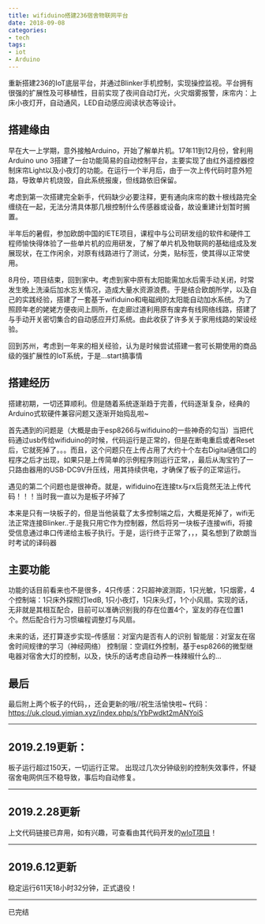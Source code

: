 ```yaml
---
title: wifiduino搭建236宿舍物联网平台
date: 2018-09-08
categories:
- tech
tags:
- iot
- Arduino
---
```

重新搭建236的IoT底层平台，并通过Blinker手机控制，实现操控监视。平台拥有很强的扩展性及可移植性，目前实现了夜间自动灯光，火灾烟雾报警，床帘内：上床小夜灯开，自动通风，LED自动感应阅读状态等设计。


<!--more-->


## 搭建缘由

早在大一上学期，意外接触Arduino，开始了解单片机。17年11到12月份，曾利用Arduino uno 3搭建了一台功能简易的自动控制平台，主要实现了由红外遥控器控制床帘Light以及小夜灯的功能。在运行一个半月后，由于一次上传代码时意外短路，导致单片机烧毁，自此系统报废，但线路依旧保留。

考虑到第一次搭建完全新手，代码缺少必要注释，更有通向床帘的数十根线路完全缠绕在一起，无法分清具体那几根控制什么传感器或设备，故设重建计划暂时搁置。

半年后的暑假，参加欧朗中国的IETE项目，课程中与公司研发组的软件和硬件工程师愉快得体验了一些单片机的应用研发，了解了单片机及物联网的基础组成及发展现状，在工作闲余，对原有线路进行了测试，分类，贴标签，使其得以正常使用。

8月份，项目结束，回到家中。考虑到家中原有太阳能需加水后需手动关闭，时常发生晚上洗澡后加水忘关情况，造成大量水资源浪费。于是结合欧朗所学，以及自己的实践经验，搭建了一套基于wifiduino和电磁阀的太阳能自动加水系统。为了照顾年老的姥姥方便夜间上厕所，在走廊过道利用原有废弃有线网络线路，搭建了与手动开关密切集合的自动感应开灯系统。由此收获了许多关于家用线路的架设经验。

回到苏州，考虑到一年来的相关经验，认为是时候尝试搭建一套可长期使用的商品级的强扩展性的IoT系统，于是…start搞事情

## 搭建经历

搭建初期，一切还算顺利。但是随着系统逐渐趋于完善，代码逐渐复杂，经典的Arduino式软硬件兼容问题又逐渐开始捣乱啦~

首先遇到的问题是（大概是由于esp8266与wifiduino的一些神奇的勾当）当把代码通过usb传给wifiduino的时候，代码运行是正常的，但是在断电重启或者Reset后，它就死掉了。。。而且，这个问题只在上传占用了大约十个左右Digital通信口的程序之后才出现，如果只是上传简单的示例程序则运行正常，，最后从淘宝钓了一只路由器用的USB-DC9V升压线，用其持续供电，才确保了板子的正常运行。

遇见的第二个问题也是很神奇。就是，wifiduino在连接tx与rx后竟然无法上传代码！！！当时我一直以为是板子坏掉了

本来是只有一块板子的，但是当他装载了太多控制端之后，大概是死掉了，wifi无法正常连接Blinker..于是我只用它作为控制器，然后将另一块板子连接wifi，将接受信息通过串口传递给主板子执行。于是，运行终于正常了，，，莫名想到了欧朗当时考试的译码器

## 主要功能

功能的话目前看来也不是很多，4只传感：2只超神波测距，1只光敏，1只烟雾，4个控制端：1只床外探照灯ledB, 1只小夜灯，1只床头灯，1个小风扇。实现的话，无非就是其相互配合，目前可以准确识别我的存在位置4个，室友的存在位置1个。然后配合行为习惯编程调整灯与风扇。

未来的话，还打算逐步实现–传感层：对室内是否有人的识别 智能层：对室友在宿舍时间规律的学习（神经网络） 控制层：空调红外控制，基于esp8266的微型继电器对宿舍大灯的控制，以及，快乐的话考虑自动养一株辣椒什么的…


## 最后

最后附上两个板子的代码，，还会更新的哦//祝生活愉快啦~ 
代码：https://uk.cloud.yimian.xyz/index.php/s/YbPwdkt2mANYoiS

--------------------

## 2019.2.19更新：

板子运行超过150天，一切运行正常。
出现过几次分钟级别的控制失效事件，怀疑宿舍电网供压不稳导致，事后均自动修复。

-------------------

## 2019.2.28更新

上文代码链接已弃用，如有兴趣，可查看由其代码开发的[wIoT项目][1]！

------------

## 2019.6.12更新

稳定运行611天18小时32分钟，正式退役！

-------------
已完结


  [1]: https://github.com/iotgod/wIoT